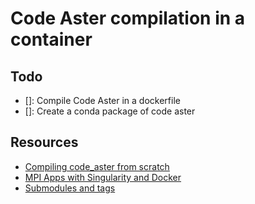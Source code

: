 # Code Aster compilation in a container

## Todo

- []: Compile Code Aster in a dockerfile
- []: Create a conda package of code aster

## Resources

- [Compiling code_aster from scratch](https://gitlab.com/codeaster-opensource-documentation/opensource-installation-development/-/blob/main/install/install-code-aster-native.md)
- [MPI Apps with Singularity and Docker](https://www.admin-magazine.com/HPC/Articles/MPI-Apps-with-Singularity-and-Docker)
- [Submodules and tags](https://stackoverflow.com/a/1778247)